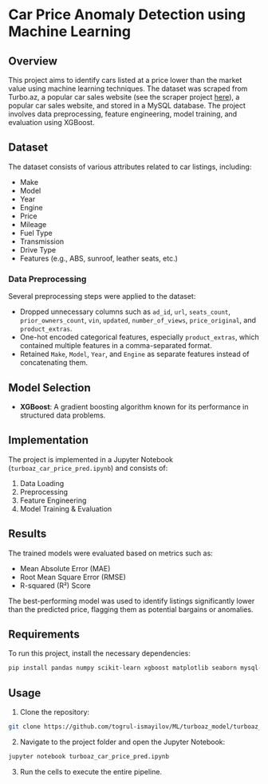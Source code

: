 # Car Price Anomaly Detection using Machine Learning

## Overview

This project aims to identify cars listed at a price lower than the market value using machine learning techniques. The dataset was scraped from Turbo.az, a popular car sales website (see the scraper project [here](https://github.com/togrul-ismayilov/scraping/tree/main/turboaz_scraper)), a popular car sales website, and stored in a MySQL database. The project involves data preprocessing, feature engineering, model training, and evaluation using XGBoost.

## Dataset

The dataset consists of various attributes related to car listings, including:

- Make
- Model
- Year
- Engine
- Price
- Mileage
- Fuel Type
- Transmission
- Drive Type
- Features (e.g., ABS, sunroof, leather seats, etc.)

### Data Preprocessing

Several preprocessing steps were applied to the dataset:

- Dropped unnecessary columns such as `ad_id`, `url`, `seats_count`, `prior_owners_count`, `vin`, `updated`, `number_of_views`, `price_original`, and `product_extras`.
- One-hot encoded categorical features, especially `product_extras`, which contained multiple features in a comma-separated format.
- Retained `Make`, `Model`, `Year`, and `Engine` as separate features instead of concatenating them.

## Model Selection

- **XGBoost**: A gradient boosting algorithm known for its performance in structured data problems.

## Implementation

The project is implemented in a Jupyter Notebook (`turboaz_car_price_pred.ipynb`) and consists of:

1. Data Loading
2. Preprocessing
3. Feature Engineering
4. Model Training & Evaluation

## Results

The trained models were evaluated based on metrics such as:

- Mean Absolute Error (MAE)
- Root Mean Square Error (RMSE)
- R-squared (R²) Score

The best-performing model was used to identify listings significantly lower than the predicted price, flagging them as potential bargains or anomalies.

## Requirements

To run this project, install the necessary dependencies:

```bash
pip install pandas numpy scikit-learn xgboost matplotlib seaborn mysql-connector-python
```

## Usage

1. Clone the repository:

```bash
git clone https://github.com/togrul-ismayilov/ML/turboaz_model/turboaz_car_price_pred.ipynb
```

2. Navigate to the project folder and open the Jupyter Notebook:

```bash
jupyter notebook turboaz_car_price_pred.ipynb
```

3. Run the cells to execute the entire pipeline.

